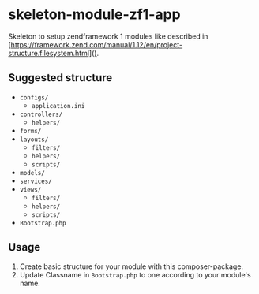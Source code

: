 # skeleton-module-zf1-app
Skeleton to setup zendframework 1 modules like described in [https://framework.zend.com/manual/1.12/en/project-structure.filesystem.html]().

## Suggested structure
* `configs/`
  * `application.ini`
* `controllers/`
  * `helpers/`
* `forms/`
* `layouts/`
  * `filters/`
  * `helpers/`
  * `scripts/`
* `models/`
* `services/`
* `views/`
  * `filters/`
  * `helpers/`
  * `scripts/`
* `Bootstrap.php`

## Usage

1. Create basic structure for your module with this composer-package.
2. Update Classname in `Bootstrap.php` to one according to your module's name.
